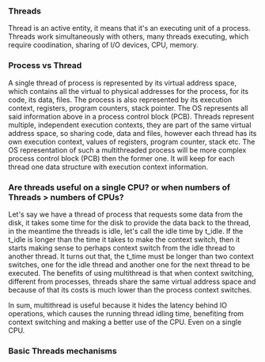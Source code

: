 ### Threads

Thread is an active entity, it means that it's an executing unit of a process. Threads work simultaneously with others, many threads executing, which require coodination, sharing of I/O devices, CPU, memory.


### Process vs Thread

A single thread of process is represented by its virtual address space, which contains all the virtual to physical addresses for the process, for its code, its data, files.
The process is also represented by its execution context, registers, program counters, stack pointer.
The OS represents all said information above in a process control block (PCB).
Threads represent multiple, independent execution contexts, they are part of the same virtual address space, so sharing code, data and files, however each thread has its own execution context, values of registers, program counter, stack etc. The OS representation of such a multithreaded process will be more complex process control block (PCB) then the former one. It will keep for each thread one data structure with execution context information.

### Are threads useful on a single CPU? or when numbers of Threads > numbers of CPUs?

Let's say we have a thread of process that requests some data from the disk, it takes some time for the disk to provide the data back to the thread, in the meantime the threads is idle, let's call the idle time by t_idle. If the t_idle is longer than the time it takes to make the context switch, then it starts making sense to perhaps context switch from the idle thread to another thread. It turns out that, the t_time must be longer than two context switches, one for the idle thread and another one for the next thread to be executed.
The benefits of using multithread is that when context switching, different from processes, threads share the same virtual address space and because of that its costs is much lower than the process context switches.

In sum, multithread is useful because it hides the latency behind IO operations, which causes the running thread idling time, benefiting from context switching and making a better use of the CPU. Even on a single CPU.

### Basic Threads mechanisms
